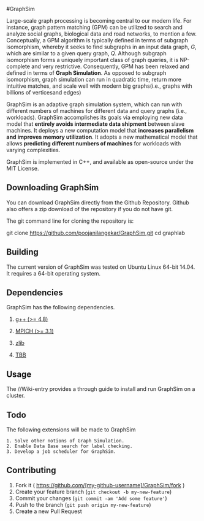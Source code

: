 #GraphSim

Large-scale graph processing is becoming central to our modern life. For instance, graph pattern matching  (GPM)  can  be  utilized  to  search  and  analyze  social  graphs,  biological  data  and  road networks,  to  mention  a  few.  Conceptually, a GPM  algorithm is typically  defined  in  terms  of subgraph isomorphism, whereby it seeks to find subgraphs in an input data graph, *G*, which are similar to a given query graph, *Q*. Although subgraph isomorphism forms a uniquely important class  of  graph queries, it  is NP-complete  and  very  restrictive. Consequently, GPM has been relaxed and defined in terms of **Graph Simulation**. As opposed to subgraph isomorphism, graph simulation can run in quadratic time, return more intuitive matches, and scale well with modern big graphs(i.e., graphs with billions of verticesand edges)

GraphSim is an adaptive graph simulation system, which can run with different numbers of machines for different data and query graphs (i.e., workloads). GraphSim accomplishes its goals via employing new data model that **entirely avoids intermediate data shipment** between slave machines. It deploys a new computation model that **increases parallelism and improves memory utilization**. It adopts a new mathematical model that allows **predicting different numbers of machines** for workloads with varying complexities.

GraphSim is implemented in C++, and available as open-source under the MIT License.

Downloading GraphSim
-------------

You can download GraphSim directly from the Github Repository. Github also offers a zip download of the repository if you do not have git.

The git command line for cloning the repository is:

git clone https://github.com/poojanilangekar/GraphSim.git
cd graphlab



Building
------------------
The current version of GraphSim was tested on Ubuntu Linux 64-bit 14.04. It requires a 64-bit operating system. 
 

Dependencies
------------------

GraphSim has the following dependencies.

1. [g++ (>= 4.8)](https://gcc.gnu.org/gcc-4.8/)

2. [MPICH (>= 3.1)](https://www.mpich.org/downloads/)

3. [zlib](https://launchpad.net/ubuntu/+source/zlib)

4. [TBB](https://www.threadingbuildingblocks.org/) 


Usage 
----------------
The //Wiki-entry provides a through guide to install and run GraphSim on a cluster.


Todo
---------

The following extensions will be made to GraphSim  

	1. Solve other notions of Graph Simulation.	
	2. Enable Data Base search for label checking.  
	3. Develop a job scheduler for GraphSim.

Contributing
-------------------
1. Fork it ( https://github.com/[my-github-username]/GraphSim/fork )
2. Create your feature branch (`git checkout -b my-new-feature`)
3. Commit your changes (`git commit -am 'Add some feature'`)
4. Push to the branch (`git push origin my-new-feature`)
5. Create a new Pull Request
